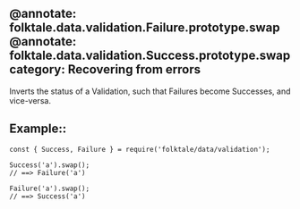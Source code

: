@annotate: folktale.data.validation.Failure.prototype.swap
@annotate: folktale.data.validation.Success.prototype.swap
category: Recovering from errors
---

Inverts the status of a Validation, such that Failures become Successes, and vice-versa.


## Example::

    const { Success, Failure } = require('folktale/data/validation');

    Success('a').swap();
    // ==> Failure('a')

    Failure('a').swap();
    // ==> Success('a')